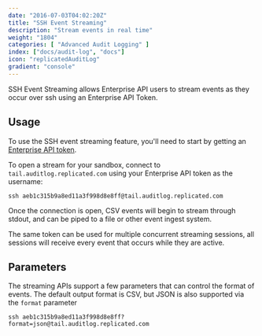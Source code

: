 ```yaml
---
date: "2016-07-03T04:02:20Z"
title: "SSH Event Streaming"
description: "Stream events in real time"
weight: "1804"
categories: [ "Advanced Audit Logging" ]
index: ["docs/audit-log", "docs"]
icon: "replicatedAuditLog"
gradient: "console"
---
```


SSH Event Streaming allows Enterprise API users to stream events as they occur over ssh using an Enterprise API Token.


## Usage

To use the SSH event streaming feature, you'll need to start by getting an [Enterprise API token](/docs/audit-log/apis/enterprise-api#getting-an-enterprise-api-token).

To open a stream for your sandbox, connect to `tail.auditlog.replicated.com` using your Enterprise API token as the username:

```
ssh aeb1c315b9a8ed11a3f998d8e8ff@tail.auditlog.replicated.com
```

Once the connection is open, CSV events will begin to stream through stdout, and can be piped to a file or other event ingest system.

The same token can be used for multiple concurrent streaming sessions, all sessions will receive every event that occurs while they are active.

## Parameters

The streaming APIs support a few parameters that can control the format of events. The default output format is CSV, but JSON is also supported via the `format` parameter

```
ssh aeb1c315b9a8ed11a3f998d8e8ff?format=json@tail.auditlog.replicated.com
```